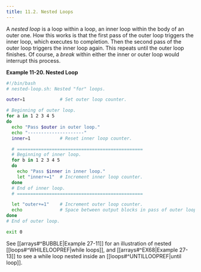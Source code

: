 ```yaml
---
title: 11.2. Nested Loops
---
```


A _nested loop_ is a loop within a loop, an inner loop within the body of an outer one. How this works is that the first pass of the outer loop triggers the inner loop, which executes to completion. Then the second pass of the outer loop triggers the inner loop again. This repeats until the outer loop finishes. Of course, a _break_ within either the inner or outer loop would interrupt this process.

**Example 11-20. Nested Loop**

```bash
#!/bin/bash
# nested-loop.sh: Nested "for" loops.

outer=1             # Set outer loop counter.

# Beginning of outer loop.
for a in 1 2 3 4 5
do
  echo "Pass $outer in outer loop."
  echo "---------------------"
  inner=1           # Reset inner loop counter.

  # ===============================================
  # Beginning of inner loop.
  for b in 1 2 3 4 5
  do
    echo "Pass $inner in inner loop."
    let "inner+=1"  # Increment inner loop counter.
  done
  # End of inner loop.
  # ===============================================

  let "outer+=1"    # Increment outer loop counter. 
  echo              # Space between output blocks in pass of outer loop.
done               
# End of outer loop.

exit 0
```

See [[arrays#^BUBBLE|Example 27-11]] for an illustration of nested [[loops#^WHILELOOPREF|while loops]], and [[arrays#^EX68|Example 27-13]] to see a while loop nested inside an [[loops#^UNTILLOOPREF|until loop]].
